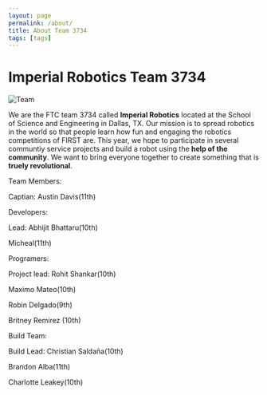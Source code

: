 ```yaml
---
layout: page
permalink: /about/
title: About Team 3734
tags: [tags]
---
```

# Imperial Robotics Team 3734

<img src="{{ site.url }}/images/GroupPicture.JPG" alt="Team">

We are the FTC team 3734 called **Imperial Robotics** located at the School of Science and Engineering in Dallas, TX. Our mission is to 
spread robotics in the world so that people learn how fun and engaging the robotics competitions of FIRST are. This year,
we hope to participate in several communtiy service projects and build a robot using the **help of the community**. We
want to bring everyone together to create something that is **truely revolutional**.

Team Members:


Captian: Austin Davis(11th)




Developers: 

Lead: Abhijit Bhattaru(10th)

Micheal(11th)





Programers:

Project lead: Rohit Shankar(10th)

Maximo Mateo(10th)

Robin Delgado(9th)

Britney Remirez (10th)




Build Team:

Build Lead: Christian Saldaña(10th)

Brandon Alba(11th)

Charlotte Leakey(10th)
